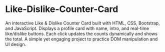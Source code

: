 # Like-Dislike-Counter-Card
An interactive Like &amp; Dislike Counter Card built with HTML, CSS, Bootstrap, and JavaScript. Displays a profile card with name, intro, and real-time like/dislike buttons. Each click updates the counts dynamically and shows the total. A simple yet engaging project to practice DOM manipulation and UI design.
